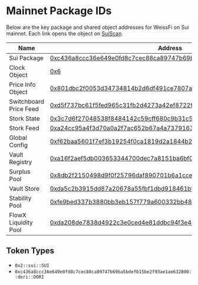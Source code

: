 # Mainnet Package IDs

Below are the key package and shared object addresses for WeissFi on Sui mainnet. Each link opens the object on [SuiScan](https://suiscan.xyz).

| Name | Address |
|------|---------|
| Sui Package | [0xc436a8ccc36e649e0fd8c7cec88ca89747b69ba5bdefb15be2f93ae1ae632800](https://suiscan.xyz/mainnet/object/0xc436a8ccc36e649e0fd8c7cec88ca89747b69ba5bdefb15be2f93ae1ae632800) |
| Clock Object | [0x6](https://suiscan.xyz/mainnet/object/0x6) |
| Price Info Object | [0x801dbc2f0053d34734814b2d6df491ce7807a725fe9a01ad74a07e9c51396c37](https://suiscan.xyz/mainnet/object/0x801dbc2f0053d34734814b2d6df491ce7807a725fe9a01ad74a07e9c51396c37) |
| Switchboard Price Feed | [0xd5f737bc61f5fed965c31fb2d4273a42ef8722f016b1558b565ee4a4dc2fb6cc](https://suiscan.xyz/mainnet/object/0xd5f737bc61f5fed965c31fb2d4273a42ef8722f016b1558b565ee4a4dc2fb6cc) |
| Stork State | [0x3c7d6f27048538f8484142c59cff680c9b31c5353d15470a5a526177f781d1da](https://suiscan.xyz/mainnet/object/0x3c7d6f27048538f8484142c59cff680c9b31c5353d15470a5a526177f781d1da) |
| Stork Feed | [0xa24cc95a4f3d70a0a2f7ac652b67a4a73791631ff06b4ee7f729097311169b81](https://suiscan.xyz/mainnet/object/0xa24cc95a4f3d70a0a2f7ac652b67a4a73791631ff06b4ee7f729097311169b81) |
| Global Config | [0xf62baa5601f7ef3b19254f0ca1819d2a1844b2bbf8c3ac3de623cc466d37509d](https://suiscan.xyz/mainnet/object/0xf62baa5601f7ef3b19254f0ca1819d2a1844b2bbf8c3ac3de623cc466d37509d) |
| Vault Registry | [0xa16f2aef5db003653344700dec7a8151ba6bf029db6bbf8d70025f5a55ff042e](https://suiscan.xyz/mainnet/object/0xa16f2aef5db003653344700dec7a8151ba6bf029db6bbf8d70025f5a55ff042e) |
| Surplus Pool | [0x8db2f2150498d9f0f25796daf890701b6a1cce171a97e25c1bff7a3a06731939](https://suiscan.xyz/mainnet/object/0x8db2f2150498d9f0f25796daf890701b6a1cce171a97e25c1bff7a3a06731939) |
| Vault Store | [0xda5c2b3915dd87a20678a55fbf1dbd918461b96967951c5225b1243ef177c87f](https://suiscan.xyz/mainnet/object/0xda5c2b3915dd87a20678a55fbf1dbd918461b96967951c5225b1243ef177c87f) |
| Stability Pool | [0xfe9bed337b3880bb3eb157f779a600332bb48da14fd04ae20ec8974ce60712ac](https://suiscan.xyz/mainnet/object/0xfe9bed337b3880bb3eb157f779a600332bb48da14fd04ae20ec8974ce60712ac) |
| FlowX Liquidity Pool | [0xda208de7838d4922c3e0ced4e81ddbc94f3e4e6c2e3acf97194151dc1639424b](https://suiscan.xyz/mainnet/object/0xda208de7838d4922c3e0ced4e81ddbc94f3e4e6c2e3acf97194151dc1639424b) |

## Token Types

- `0x2::sui::SUI`
- `0xc436a8ccc36e649e0fd8c7cec88ca89747b69ba5bdefb15be2f93ae1ae632800::dori::DORI`
